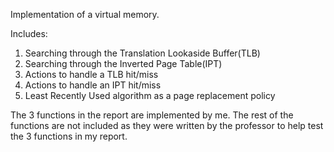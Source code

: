 Implementation of a virtual memory.

Includes:
1) Searching through the Translation Lookaside Buffer(TLB)
2) Searching through the Inverted Page Table(IPT)
3) Actions to handle a TLB hit/miss
4) Actions to handle an IPT hit/miss
5) Least Recently Used algorithm as a page replacement policy

The 3 functions in the report are implemented by me. 
The rest of the functions are not included as they were written by the professor to help test the 3 functions in my report. 
